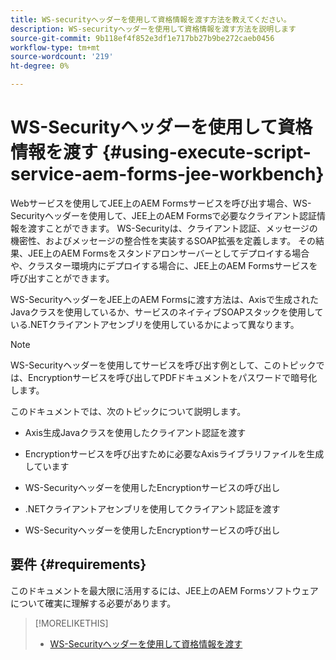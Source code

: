 ```yaml
---
title: WS-securityヘッダーを使用して資格情報を渡す方法を教えてください。
description: WS-securityヘッダーを使用して資格情報を渡す方法を説明します
source-git-commit: 9b118ef4f852e3df1e717bb27b9be272caeb0456
workflow-type: tm+mt
source-wordcount: '219'
ht-degree: 0%

---
```


# WS-Securityヘッダーを使用して資格情報を渡す {#using-execute-script-service-aem-forms-jee-workbench}

Webサービスを使用してJEE上のAEM Formsサービスを呼び出す場合、WS-Securityヘッダーを使用して、JEE上のAEM Formsで必要なクライアント認証情報を渡すことができます。 WS-Securityは、クライアント認証、メッセージの機密性、およびメッセージの整合性を実装するSOAP拡張を定義します。 その結果、JEE上のAEM Formsをスタンドアロンサーバーとしてデプロイする場合や、クラスター環境内にデプロイする場合に、JEE上のAEM Formsサービスを呼び出すことができます。

WS-SecurityヘッダーをJEE上のAEM Formsに渡す方法は、Axisで生成されたJavaクラスを使用しているか、サービスのネイティブSOAPスタックを使用している.NETクライアントアセンブリを使用しているかによって異なります。

>[!NOTE]
>
>WS-Securityヘッダーを使用してサービスを呼び出す例として、このトピックでは、Encryptionサービスを呼び出してPDFドキュメントをパスワードで暗号化します。

このドキュメントでは、次のトピックについて説明します。

* Axis生成Javaクラスを使用したクライアント認証を渡す

* Encryptionサービスを呼び出すために必要なAxisライブラリファイルを生成しています

* WS-Securityヘッダーを使用したEncryptionサービスの呼び出し

* .NETクライアントアセンブリを使用してクライアント認証を渡す

* WS-Securityヘッダーを使用したEncryptionサービスの呼び出し


## 要件 {#requirements}

このドキュメントを最大限に活用するには、JEE上のAEM Formsソフトウェアについて確実に理解する必要があります。

>[!MORELIKETHIS]
>
>* [WS-Securityヘッダーを使用して資格情報を渡す](assets/passing-credentials-using-ws-security-headers.pdf)


